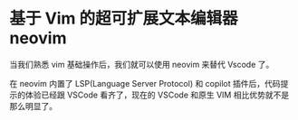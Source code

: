 # 基于 Vim 的超可扩展文本编辑器 neovim

当我们熟悉 vim 基础操作后，我们就可以使用 neovim 来替代 Vscode 了。

在 neovim 内置了 LSP(Language Server Protocol) 和 copilot 插件后，代码提示的体验已经跟 VSCode 看齐了，现在的 VSCode 和原生 VIM 相比优势就不是那么明显了。